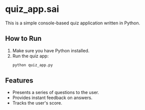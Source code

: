 # quiz_app.sai
This is a simple console-based quiz application written in Python.
## How to Run
1. Make sure you have Python installed.
2. Run the quiz app:
    ```sh
    python quiz_app.py
    ```
## Features
- Presents a series of questions to the user.
- Provides instant feedback on answers.
- Tracks the user's score.
